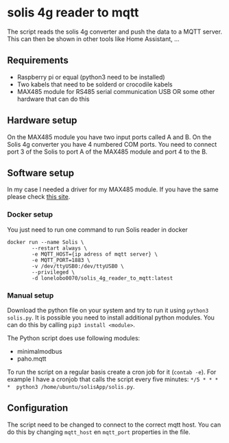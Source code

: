 # solis 4g reader to mqtt

The script reads the solis 4g converter and push the data to a MQTT server. This can then be shown in other tools like Home Assistant, ...


## Requirements
- Raspberry pi or equal (python3 need to be installed)
- Two kabels that need to be solderd or crocodile kabels
- MAX485 module for RS485 serial communication USB OR some other hardware that can do this

## Hardware setup
On the MAX485 module you have two input ports called A and B. On the Solis 4g converter you have 4 numbered COM ports.
You need to connect port 3 of the Solis to port A of the MAX485 module and port 4 to the B.

## Software setup
In my case I needed a driver for my MAX485 module. If you have the same please check [this site](https://learn.sparkfun.com/tutorials/how-to-install-ch340-drivers/all#drivers-if-you-need-them).

### Docker setup
You just need to run one command to run Solis reader in docker
```
docker run --name Solis \
        --restart always \
        -e MQTT_HOST={ip adress of mqtt server} \
        -e MQTT_PORT=1883 \
        -v /dev/ttyUSB0:/dev/ttyUSB0 \
        --privileged \
        -d lonelobo0070/solis_4g_reader_to_mqtt:latest
```

### Manual setup
Download the python file on your system and try to run it using ```python3 solis.py```.
It is possible you need to install additional python modules. You can do this by calling ```pip3 install <module>```.

The Python script does use following modules:
- minimalmodbus
- paho.mqtt

To run the script on a regular basis create a cron job for it (```contab -e```).
For example I have a cronjob that calls the script every five minutes:
```*/5 * * * *  python3 /home/ubuntu/solisApp/solis.py```.

## Configuration
The script need to be changed to connect to the correct mqtt host.
You can do this by changing ```mqtt_host``` en ```mqtt_port``` properties in the file.
